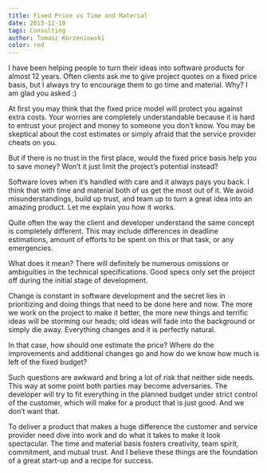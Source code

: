 ```yaml
---
title: Fixed Price vs Time and Material
date: 2013-12-10
tags: Consulting
author: Tomasz Korzeniowski
color: red
---
```


I have been helping people to turn their ideas into software products for almost 12 years. Often clients ask me to give project quotes on a fixed price basis, but I always try to encourage them to go time and material. Why? I am glad you asked :)

At first you may think that the fixed price model will protect you against extra costs. Your worries are completely understandable because it is hard to entrust your project and money to someone you don’t know. You may be skeptical about the cost estimates or simply afraid that the service provider cheats on you.

But if there is no trust in the first place, would the fixed price basis help you to save money? Won’t it just limit the project’s potential instead?

Software loves when it’s handled with care and it always pays you back. I think that with time and material both of us get the most out of it. We avoid misunderstandings, build up trust, and team up to turn a great idea into an amazing product. Let me explain you how it works.

Quite often the way the client and developer understand the same concept is completely different. This may include differences in deadline estimations, amount of efforts to be spent on this or that task, or any emergencies.

What does it mean? There will definitely be numerous omissions or ambiguities in the technical specifications. Good specs only set the project off during the initial stage of development.

Change is constant in software development and the secret lies in prioritizing and doing things that need to be done here and now. The more we work on the project to make it better, the more new things and terrific ideas will be storming our heads; old ideas will fade into the background or simply die away. Everything changes and it is perfectly natural.

In that case, how should one estimate the price? Where do the improvements and additional changes go and how do we know how much is left of the fixed budget?

Such questions are awkward and bring a lot of risk that neither side needs. This way at some point both parties may become adversaries. The developer will try to fit everything in the planned budget under strict control of the customer, which will make for a product that is just good. And we don’t want that.

To deliver a product that makes a huge difference the customer and service provider need dive into work and do what it takes to make it look spectacular. The time and material basis fosters creativity, team spirit, commitment, and mutual trust. And I believe these things are the foundation of a great start-up and a recipe for success.